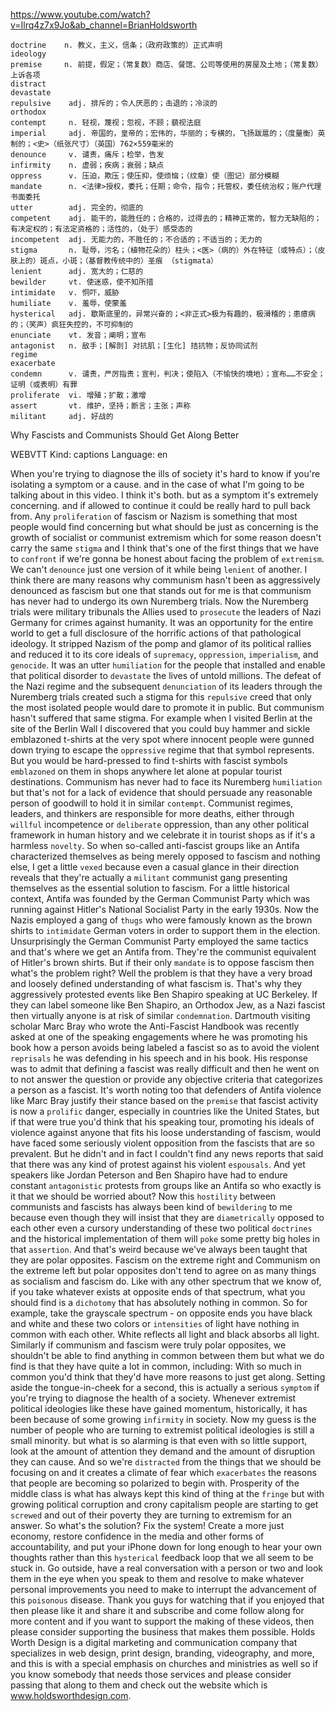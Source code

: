 https://www.youtube.com/watch?v=Ilrq4z7x9Jo&ab_channel=BrianHoldsworth 

```  
doctrine    n. 教义，主义，信条；（政府政策的）正式声明
ideology   
premise     n. 前提，假定；（常复数）商店、餐馆、公司等使用的房屋及土地；（常复数）上诉各项
distract  
devastate  
repulsive    adj. 排斥的；令人厌恶的；击退的；冷淡的
orthodox   
contempt     n. 轻视，蔑视；忽视，不顾；藐视法庭
imperial     adj. 帝国的，皇帝的；宏伟的，华丽的；专横的，飞扬跋扈的；（度量衡）英制的；<史>（纸张尺寸）（英国）762×559毫米的
denounce     v. 谴责，痛斥；检举，告发
infirmity    n. 虚弱；疾病；衰弱；缺点
oppress      v. 压迫，欺压；使压抑，使烦恼；（纹章）使（图记）部分模糊    
mandate      n. <法律>授权，委托；任期；命令，指令；托管权，委任统治权；账户代理书面委托    
utter        adj. 完全的，彻底的
competent    adj. 能干的，能胜任的；合格的，过得去的；精神正常的，智力无缺陷的；有决定权的；有法定资格的；活性的，（处于）感受态的
incompetent  adj. 无能力的，不胜任的；不合适的；不适当的；无力的
stigma       n. 耻辱，污名；（植物花朵的）柱头；<医>（病的）外在特征（或特点）；（皮肤上的）斑点，小斑；（基督教传统中的）圣痕 （stigmata）
lenient      adj. 宽大的；仁慈的
bewilder     vt. 使迷惑，使不知所措
intimidate   v. 恫吓，威胁
humiliate    v. 羞辱，使蒙羞
hysterical   adj. 歇斯底里的，异常兴奋的；<非正式>极为有趣的，极滑稽的；患癔病的；（笑声）疯狂失控的，不可抑制的
enunciate    vt. 发音；阐明；宣布
antagonist   n. 敌手；[解剖] 对抗肌；[生化] 拮抗物；反协同试剂
regime   
exacerbate  
condemn      v. 谴责，严厉指责；宣判，判决；使陷入（不愉快的境地）；宣布……不安全；证明（或表明）有罪
proliferate  vi. 增殖；扩散；激增
assert       vt. 维护，坚持；断言；主张；声称
militant     adj. 好战的
```

Why Fascists and Communists Should Get Along Better 

WEBVTT Kind: captions Language: en 

When you're trying to diagnose the ills of society it's hard to know if you're isolating a symptom or a cause. and in the case of what I'm going to be talking about in this video. I think it's both. but as a symptom it's extremely concerning. and if allowed to continue it could be really hard to pull back from. Any `proliferation` of fascism or Nazism is something that most people would find concerning but what should be just as concerning is the growth of socialist or communist extremism which for some reason doesn't carry the same `stigma` and I think that's one of the first things that we have to `confront` if we're gonna be honest about facing the problem of `extremism`. We can't `denounce` just one version of it while being `lenient` of another. I think there are many reasons why communism hasn't been as aggressively denounced as fascism but one that stands out for me is that communism has never had to undergo its own Nuremberg trials. Now the Nuremberg trials were military tribunals the Allies used to `prosecute` the leaders of Nazi Germany for crimes against humanity. It was an opportunity for the entire world to get a full disclosure of the horrific actions of that pathological ideology. It stripped Nazism of the pomp and glamor of its political rallies and reduced it to its core ideals of `supremacy`, `oppression`, `imperialism`, and `genocide`. It was an utter `humiliation` for the people that installed and enable that political disorder to `devastate` the lives of untold millions. The defeat of the Nazi regime and the subsequent `denunciation` of its leaders through the Nuremberg trials created such a stigma for this `repulsive` creed that only the most isolated people would dare to promote it in public. But communism hasn't suffered that same stigma. For example when I visited Berlin at the site of the Berlin Wall I discovered that you could buy hammer and sickle emblazoned t-shirts at the very spot where innocent people were gunned down trying to escape the `oppressive` regime that that symbol represents. But you would be hard-pressed to find t-shirts with fascist symbols `emblazoned` on them in shops anywhere let alone at popular tourist destinations. Communism has never had to face its Nuremberg `humiliation` but that's not for a lack of evidence that should persuade any reasonable person of goodwill to hold it in similar `contempt`. Communist regimes, leaders, and thinkers are responsible for more deaths, either through `willful` incompetence or `deliberate` oppression, than any other political framework in human history and we celebrate it in tourist shops as if it's a harmless `novelty`. So when so-called anti-fascist groups like an Antifa characterized themselves as being merely opposed to fascism and nothing else, I get a little `vexed` because even a casual glance in their direction reveals that they're actually a `militant` communist gang presenting themselves as the essential solution to fascism. For a little historical context, Antifa was founded by the German Communist Party which was running against Hitler's National Socialist Party in the early 1930s. Now the Nazis employed a gang of `thugs` who were famously known as the brown shirts to `intimidate` German voters in order to support them in the election. Unsurprisingly the German Communist Party employed the same tactics and that's where we get an Antifa from. They're the communist equivalent of Hitler's brown shirts. But if their only `mandate` is to oppose fascism then what's the problem right? Well the problem is that they have a very broad and loosely defined understanding of what fascism is. That's why they aggressively protested events like Ben Shapiro speaking at UC Berkeley. If they can label someone like Ben Shapiro, an Orthodox Jew, as a Nazi fascist then virtually anyone is at risk of similar `condemnation`. Dartmouth visiting scholar Marc Bray who wrote the Anti-Fascist Handbook was recently asked at one of the speaking engagements where he was promoting his book how a person avoids being labeled a fascist so as to avoid the violent `reprisals` he was defending in his speech and in his book. His response was to admit that defining a fascist was really difficult and then he went on to not answer the question or provide any objective criteria that categorizes a person as a fascist. It's worth noting too that defenders of Antifa violence like Marc Bray justify their stance based on the `premise` that fascist activity is now a `prolific` danger, especially in countries like the United States, but if that were true you'd think that his speaking tour, promoting his ideals of violence against anyone that fits his loose understanding of fascism, would have faced some seriously violent opposition from the fascists that are so prevalent. But he didn't and in fact I couldn't find any news reports that said that there was any kind of protest against his violent `espousals`. And yet speakers like Jordan Peterson and Ben Shapiro have had to endure constant `antagonistic` protests from groups like an Antifa so who exactly is it that we should be worried about? Now this `hostility` between communists and fascists has always been kind of `bewildering` to me because even though they will insist that they are `diametrically` opposed to each other even a cursory understanding of these two political `doctrines` and the historical implementation of them will `poke` some pretty big holes in that `assertion`. And that's weird because we've always been taught that they are polar opposites. Fascism on the extreme right and Communism on the extreme left but polar opposites don't tend to agree on as many things as socialism and fascism do. Like with any other spectrum that we know of, if you take whatever exists at opposite ends of that spectrum, what you should find is a `dichotomy` that has absolutely nothing in common. So for example, take the grayscale spectrum - on opposite ends you have black and white and these two colors or `intensities` of light have nothing in common with each other. White reflects all light and black absorbs all light. Similarly if communism and fascism were truly polar opposites, we shouldn't be able to find anything in common between them but what we do find is that they have quite a lot in common, including: With so much in common you'd think that they'd have more reasons to just get along. Setting aside the tongue-in-cheek for a second, this is actually a serious `symptom` if you're trying to diagnose the health of a society. Whenever extremist political ideologies like these have gained momentum, historically, it has been because of some growing `infirmity` in society. Now my guess is the number of people who are turning to extremist political ideologies is still a small minority. but what is so alarming is that even with so little support, look at the amount of attention they demand and the amount of disruption they can cause. And so we're `distracted` from the things that we should be focusing on and it creates a climate of fear which `exacerbates` the reasons that people are becoming so polarized to begin with. Prosperity of the middle class is what has always kept this kind of thing at the `fringe` but with growing political corruption and crony capitalism people are starting to get `screwed` and out of their poverty they are turning to extremism for an answer. So what's the solution? Fix the system! Create a more just economy, restore confidence in the media and other forms of accountability, and put your iPhone down for long enough to hear your own thoughts rather than this `hysterical` feedback loop that we all seem to be stuck in. Go outside, have a real conversation with a person or two and look them in the eye when you speak to them and resolve to make whatever personal improvements you need to make to interrupt the advancement of this `poisonous` disease. Thank you guys for watching that if you enjoyed that then please like it and share it and subscribe and come follow along for more content and if you want to support the making of these videos, then please consider supporting the business that makes them possible. Holds Worth Design is a digital marketing and communication company that specializes in web design, print design, branding, videography, and more, and this is with a special emphasis on churches and ministries as well so if you know somebody that needs those services and please consider passing that along to them and check out the website which is www.holdsworthdesign.com. 